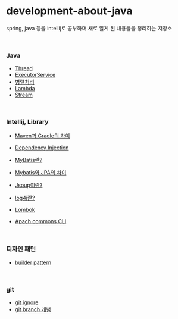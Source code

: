 # development-about-java

spring, java 등을 intellij로 공부하며 새로 알게 된 내용들을 정리하는 저장소

<br/>

### Java

* [Thread]()
* [ExecutorService]()
* [병렬처리]()
* [Lambda]()
* [Stream]()

<br/>

### Intellij, Library

* [Maven과 Gradle의 차이](./Maven_Gradle.md)
* [Dependency Injection](./Dependency_Injection.md)
* [MyBatis란?](./Mybatis.md)
* [Mybatis와 JPA의 차이](./Mybatis_JPA.md)
* [Jsoup이란?](./Jsoup.md)

* [log4j란?](./log4j란?.md)
* [Lombok](./Lombok.md)
* [Apach commons CLI](https://github.com/Sanggoe/apache-commons)

<br/>

### 디자인 패턴

* [builder pattern](./builder_pattern.md)

<br/>

### git

* [git ignore](./git_ignore.md)
* [git branch 개념](./git_branch_개념.md)

